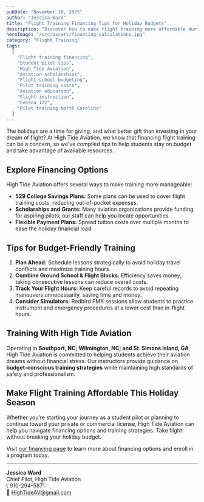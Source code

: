 ```yaml
---
pubDate: "November 30, 2025"
author: "Jessica Ward"
title: "Flight Training Financing Tips for Holiday Budgets"
description: "Discover how to make flight training more affordable during the holidays with tips from High Tide Aviation, including financing options, scholarships, and 529 plans."
heroImage: "/src/assets/financing-calculations.jpg"
category: "Flight Training"
tags:
  [
    "Flight training financing",
    "Student pilot tips",
    "High Tide Aviation",
    "Aviation scholarships",
    "Flight school budgeting",
    "Pilot training costs",
    "Aviation education",
    "Flight instruction",
    "Cessna 172",
    "Pilot training North Carolina"
  ]
---
```


The holidays are a time for giving, and what better gift than investing in your dream of flight? At High Tide Aviation, we know that financing flight training can be a concern, so we've compiled tips to help students stay on budget and take advantage of available resources.  

## Explore Financing Options

High Tide Aviation offers several ways to make training more manageable:  

- **529 College Savings Plans:** Some plans can be used to cover flight training costs, reducing out-of-pocket expenses.  
- **Scholarships and Grants:** Many aviation organizations provide funding for aspiring pilots; our staff can help you locate opportunities.  
- **Flexible Payment Plans:** Spread tuition costs over multiple months to ease the holiday financial load.  

## Tips for Budget-Friendly Training

1. **Plan Ahead:** Schedule lessons strategically to avoid holiday travel conflicts and maximize training hours.  
2. **Combine Ground School & Flight Blocks:** Efficiency saves money, taking consecutive lessons can reduce overall costs.  
3. **Track Your Flight Hours:** Keep careful records to avoid repeating maneuvers unnecessarily, saving time and money.  
4. **Consider Simulators:** Redbird FMX sessions allow students to practice instrument and emergency procedures at a lower cost than in-flight hours.  

## Training With High Tide Aviation

Operating in **Southport, NC; Wilmington, NC; and St. Simons Island, GA**, High Tide Aviation is committed to helping students achieve their aviation dreams without financial stress. Our instructors provide guidance on **budget-conscious training strategies** while maintaining high standards of safety and professionalism.

## Make Flight Training Affordable This Holiday Season

Whether you’re starting your journey as a student pilot or planning to continue toward your private or commercial license, High Tide Aviation can help you navigate financing options and training strategies. Take flight without breaking your holiday budget.

Visit [our financing page](/about/financing) to learn more about financing options and enroll in a program today.

---
**Jessica Ward**  
Chief Pilot, High Tide Aviation  
📞 910-294-5871  
📧 HighTideAV@gmail.com
